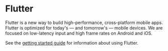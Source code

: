 Flutter
=======

Flutter is a new way to build high-performance, cross-platform mobile apps.
Flutter is optimized for today's — and tomorrow's — mobile devices. We are
focused on low-latency input and high frame rates on Android and iOS.

See the [getting started guide](https://flutter.dev/getting-started/) for
information about using Flutter.
